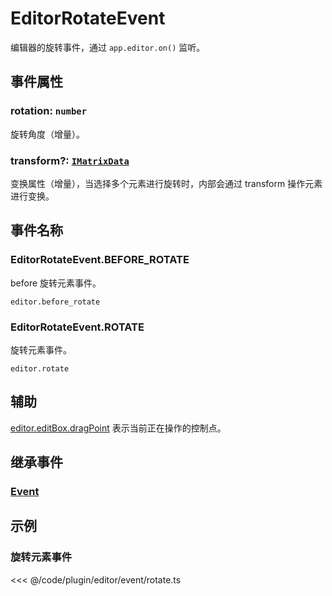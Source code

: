 # EditorRotateEvent

编辑器的旋转事件，通过 `app.editor.on()` 监听。

## 事件属性

### rotation: `number`

旋转角度（增量）。

### transform?: [`IMatrixData`](/api/interfaces/IMatrixData.md)

变换属性（增量），当选择多个元素进行旋转时，内部会通过 transform 操作元素进行变换。

## 事件名称

### EditorRotateEvent.BEFORE_ROTATE

before 旋转元素事件。

`editor.before_rotate`

### EditorRotateEvent.ROTATE

旋转元素事件。

`editor.rotate`

## 辅助

[editor.editBox.dragPoint](../EditBox.md#dragpoint-editpoint) 表示当前正在操作的控制点。

## 继承事件

### [Event](/reference/event/basic/Event.md)

<!-- ## API

### [EditorRotateEvent](/api/classes/EditorRotateEvent.md) -->

## 示例

### 旋转元素事件

<<< @/code/plugin/editor/event/rotate.ts
